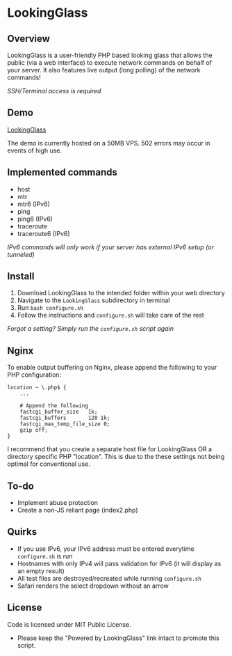 # LookingGlass

## Overview

LookingGlass is a user-friendly PHP based looking glass that allows the public (via a web interface) to execute network 
commands on behalf of your server. It also features live output (long polling) of the network commands!

_SSH/Terminal access is required_

## Demo

[LookingGlass](http://lg.iamtelephone.com)

The demo is currently hosted on a 50MB VPS. 502 errors may occur in events of high use.

## Implemented commands

* host
* mtr
* mtr6 (IPv6)
* ping
* ping6 (IPv6)
* traceroute
* traceroute6 (IPv6)

_IPv6 commands will only work if your server has external IPv6 setup (or tunneled)_

## Install

1. Download LookingGlass to the intended folder within your web directory
2. Navigate to the `LookingGlass` subdirectory in terminal
3. Run `bash configure.sh`
4. Follow the instructions and `configure.sh` will take care of the rest

_Forgot a setting? Simply run the `configure.sh` script again_

## Nginx

To enable output buffering on Nginx, please append the following to your PHP configuration:

```nginx
location ~ \.php$ {
    ...

    # Append the following
    fastcgi_buffer_size   1k;
    fastcgi_buffers       128 1k;
    fastcgi_max_temp_file_size 0;
    gzip off;
}
```

I recommend that you create a separate host file for LookingGlass OR a directory specific PHP "location". This is due 
to the these settings not being optimal for conventional use.

## To-do

* Implement abuse protection
* Create a non-JS reliant page (index2.php)

## Quirks

* If you use IPv6, your IPv6 address must be entered everytime `configure.sh` is run
* Hostnames with only IPv4 will pass validation for IPv6 (it will display as an empty result)
* All test files are destroyed/recreated while running `configure.sh`
* Safari renders the select dropdown without an arrow

## License

Code is licensed under MIT Public License.

* Please keep the "Powered by LookingGlass" link intact to promote this script.